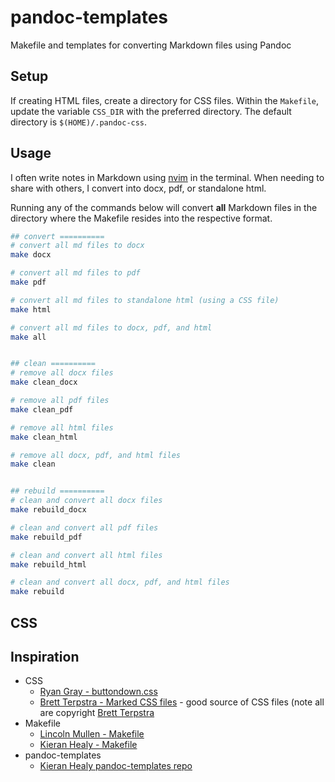 # pandoc-templates
Makefile and templates for converting Markdown files using Pandoc

## Setup 
If creating HTML files, create a directory for CSS files.  Within the `Makefile`, update the variable `CSS_DIR` with the preferred directory.  The default directory is `$(HOME)/.pandoc-css`.

## Usage
I often write notes in Markdown using [nvim](https://neovim.io) in the terminal.  When needing to share with others, I convert into docx, pdf, or standalone html.

Running any of the commands below will convert **all** Markdown files in the directory where the Makefile resides into the respective format.

```bash
## convert ==========
# convert all md files to docx
make docx

# convert all md files to pdf
make pdf

# convert all md files to standalone html (using a CSS file)
make html

# convert all md files to docx, pdf, and html
make all


## clean ==========
# remove all docx files
make clean_docx

# remove all pdf files
make clean_pdf

# remove all html files
make clean_html

# remove all docx, pdf, and html files
make clean


## rebuild ==========
# clean and convert all docx files
make rebuild_docx

# clean and convert all pdf files
make rebuild_pdf

# clean and convert all html files
make rebuild_html

# clean and convert all docx, pdf, and html files
make rebuild

```
## CSS
## Inspiration
* CSS
    * [Ryan Gray - buttondown.css](https://gist.github.com/ryangray/1882525)
    * [Brett Terpstra - Marked CSS files](https://github.com/ttscoff/MarkedCustomStyles) - good source of CSS files (note all are copyright [Brett Terpstra](https://github.com/ttscoff)
* Makefile
    * [Lincoln Mullen - Makefile](https://gist.github.com/lmullen/3767386)
    * [Kieran Healy - Makefile](https://github.com/kjhealy/pandoc-templates/blob/master/makefile/Makefile)
* pandoc-templates
    * [Kieran Healy pandoc-templates repo](https://github.com/kjhealy/pandoc-templates)
